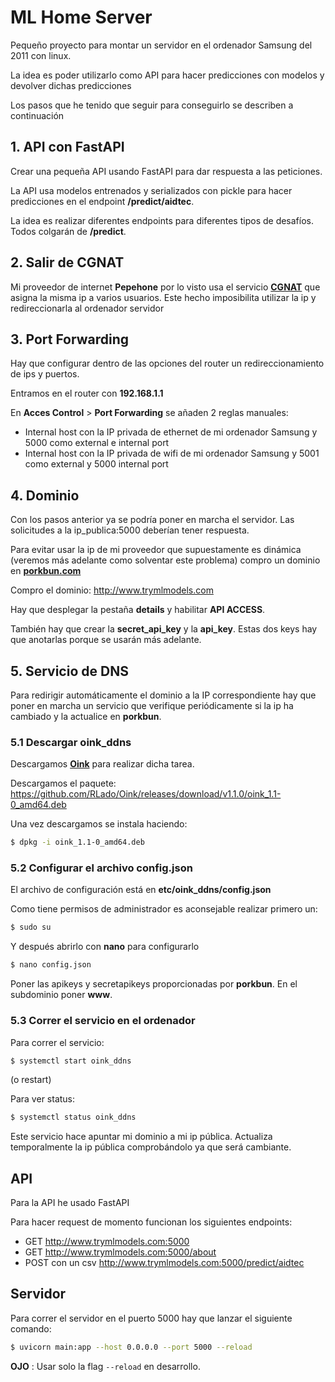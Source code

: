 # ML Home Server

Pequeño proyecto para montar un servidor en el ordenador Samsung del 2011 con linux.

La idea es poder utilizarlo como API para hacer predicciones con modelos y devolver dichas predicciones

Los pasos que he tenido que seguir para conseguirlo se describen a continuación

## 1. API con FastAPI

Crear una pequeña API usando FastAPI para dar respuesta a las peticiones.

La API usa modelos entrenados y serializados con pickle para hacer predicciones en el endpoint **/predict/aidtec**.

La idea es realizar diferentes endpoints para diferentes tipos de desafíos. Todos colgarán de **/predict**.

## 2. Salir de CGNAT

Mi proveedor de internet **Pepehone** por lo visto usa el servicio [**CGNAT**](https://www.ysi.si/es/tendencias/4692/cgnat-que-es-y-como-funciona) que asigna la misma ip a varios usuarios. Este hecho imposibilita utilizar la ip y redireccionarla al ordenador servidor

## 3. Port Forwarding

Hay que configurar dentro de las opciones del router un redireccionamiento de ips y puertos.

Entramos en el router con **192.168.1.1**

En **Acces Control** > **Port Forwarding** se añaden 2 reglas manuales:
- Internal host con la IP privada de ethernet de mi ordenador Samsung y 5000 como external e internal port
- Internal host con la IP privada de wifi de mi ordenador Samsung y 5001 como external y 5000 internal port

## 4. Dominio

Con los pasos anterior ya se podría poner en marcha el servidor. Las solicitudes a la ip_publica:5000 deberían tener respuesta.

Para evitar usar la ip de mi proveedor que supuestamente es dinámica (veremos más adelante como solventar este problema) compro un dominio en [**porkbun.com**](https://porkbun.com)

Compro el dominio: http://www.trymlmodels.com

Hay que desplegar la pestaña **details** y habilitar **API ACCESS**.

También hay que crear la **secret_api_key** y la **api_key**. Estas dos keys hay que anotarlas porque se usarán más adelante.

## 5. Servicio de DNS

Para redirigir automáticamente el dominio a la IP correspondiente hay que poner en marcha un servicio que verifique periódicamente si la ip ha cambiado y la actualice en **porkbun**.

### 5.1 Descargar oink_ddns

Descargamos [**Oink**](https://github.com/RLado/Oink) para realizar dicha tarea.

Descargamos el paquete: https://github.com/RLado/Oink/releases/download/v1.1.0/oink_1.1-0_amd64.deb

Una vez descargamos se instala haciendo:

```sh
$ dpkg -i oink_1.1-0_amd64.deb
```

### 5.2 Configurar el archivo config.json

El archivo de configuración está en **etc/oink_ddns/config.json**

Como tiene permisos de administrador es aconsejable realizar primero un:

```sh
$ sudo su
```

Y después abrirlo con **nano** para configurarlo


```sh
$ nano config.json
```

Poner las apikeys y secretapikeys proporcionadas por **porkbun**. En el subdominio poner **www**.

### 5.3 Correr el servicio en el ordenador

Para correr el servicio:
```sh
$ systemctl start oink_ddns
```
(o restart)

Para ver status:
```sh
$ systemctl status oink_ddns
```

Este servicio hace apuntar mi dominio a mi ip pública. Actualiza temporalmente la ip pública comprobándolo ya que será cambiante.


## API

Para la API he usado FastAPI

Para hacer request de momento funcionan los siguientes endpoints:

- GET http://www.trymlmodels.com:5000
- GET http://www.trymlmodels.com:5000/about
- POST con un csv http://www.trymlmodels.com:5000/predict/aidtec

## Servidor
Para correr el servidor en el puerto 5000 hay que lanzar el siguiente comando:
```sh
$ uvicorn main:app --host 0.0.0.0 --port 5000 --reload
```

**OJO** : Usar solo la flag `--reload` en desarrollo.



